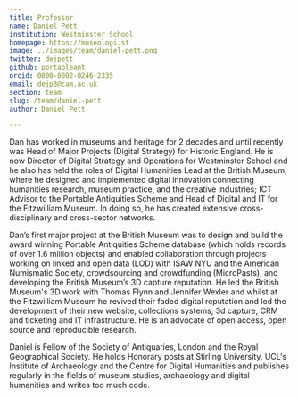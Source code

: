 ```yaml
---
title: Professor
name: Daniel Pett
institution: Westminster School
homepage: https://museologi.st
image: ../images/team/daniel-pett.png
twitter: dejpett
github: portableant
orcid: 0000-0002-0246-2335
email: dejp3@cam.ac.uk
section: team
slug: /team/daniel-pett
author: Daniel Pett

---
```

Dan has worked in museums and heritage for 2 decades and until recently was Head of Major Projects (Digital Strategy) for Historic England. 
He is now Director of Digital Strategy and Operations for Westminster School and he also has held the roles of Digital Humanities Lead at the British Museum, where he 
designed and implemented digital innovation connecting humanities research, museum practice, and the creative industries; 
ICT Advisor to the Portable Antiquities Scheme and Head of Digital and IT for the Fitzwilliam Museum. In doing so, he has 
created extensive cross-disciplinary and cross-sector networks. 

Dan’s first major project at the British Museum was to design and build the award winning Portable Antiquities Scheme 
database (which holds records of over 1.6 million objects) and enabled collaboration through projects working on linked 
and open data (LOD) with ISAW NYU and the American Numismatic Society, crowdsourcing and crowdfunding (MicroPasts), 
and developing the British Museum’s 3D capture reputation. He led the British Museum's 3D work with Thomas Flynn and Jennifer 
Wexler and whilst at the Fitzwilliam Museum he revived their faded digital reputation and led the development of their new website,
collections systems, 3d capture, CRM and ticketing and IT infrastructure. He is an advocate of open access, open source and reproducible
research.

Daniel is Fellow of the Society of Antiquaries, London and the Royal Geographical Society. He holds Honorary posts at 
Stirling University, UCL's Institute of Archaeology and the Centre for Digital Humanities and publishes regularly in the 
fields of museum studies, archaeology and digital humanities and writes too much code. 

